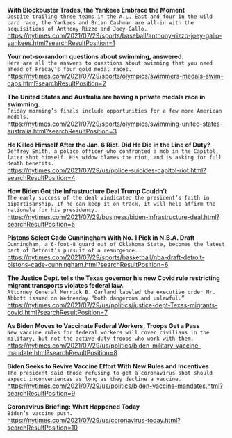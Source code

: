 **With Blockbuster Trades, the Yankees Embrace the Moment**\
`Despite trailing three teams in the A.L. East and four in the wild card race, the Yankees and Brian Cashman are all-in with the acquisitions of Anthony Rizzo and Joey Gallo.`\
https://nytimes.com/2021/07/29/sports/baseball/anthony-rizzo-joey-gallo-yankees.html?searchResultPosition=1

**Your not-so-random questions about swimming, answered.**\
`Here are all the answers to questions about swimming that you need ahead of Friday’s four gold medal races.`\
https://nytimes.com/2021/07/29/sports/olympics/swimmers-medals-swim-caps.html?searchResultPosition=2

**The United States and Australia are having a private medals race in swimming.**\
`Friday morning’s finals include opportunities for a few more American medals.`\
https://nytimes.com/2021/07/29/sports/olympics/swimming-united-states-australia.html?searchResultPosition=3

**He Killed Himself After the Jan. 6 Riot. Did He Die in the Line of Duty?**\
`Jeffrey Smith, a police officer who confronted a mob in the Capitol, later shot himself. His widow blames the riot, and is asking for full death benefits.`\
https://nytimes.com/2021/07/29/us/police-suicides-capitol-riot.html?searchResultPosition=4

**How Biden Got the Infrastructure Deal Trump Couldn’t**\
`The early success of the deal vindicated the president’s faith in bipartisanship. If he can keep it on track, it will help affirm the rationale for his presidency.`\
https://nytimes.com/2021/07/29/business/biden-infrastructure-deal.html?searchResultPosition=5

**Pistons Select Cade Cunningham With No. 1 Pick in N.B.A. Draft**\
`Cunningham, a 6-foot-8 guard out of Oklahoma State, becomes the latest part of Detroit’s pursuit of a resurgence.`\
https://nytimes.com/2021/07/29/sports/basketball/nba-draft-detroit-pistons-cade-cunningham.html?searchResultPosition=6

**The Justice Dept. tells the Texas governor his new Covid rule restricting migrant transports violates federal law.**\
`Attorney General Merrick B. Garland labeled the executive order Mr. Abbott issued on Wednesday “both dangerous and unlawful.”`\
https://nytimes.com/2021/07/29/us/politics/justice-dept-Texas-migrants-covid.html?searchResultPosition=7

**As Biden Moves to Vaccinate Federal Workers, Troops Get a Pass**\
`New vaccine rules for federal workers will cover civilians in the military, but not the active-duty troops who work with them.`\
https://nytimes.com/2021/07/29/us/politics/biden-military-vaccine-mandate.html?searchResultPosition=8

**Biden Seeks to Revive Vaccine Effort With New Rules and Incentives**\
`The president said those refusing to get a coronavirus shot should expect inconveniences as long as they decline a vaccine.`\
https://nytimes.com/2021/07/29/us/politics/biden-vaccine-mandates.html?searchResultPosition=9

**Coronavirus Briefing: What Happened Today**\
`Biden’s vaccine push.`\
https://nytimes.com/2021/07/29/us/coronavirus-today.html?searchResultPosition=10

